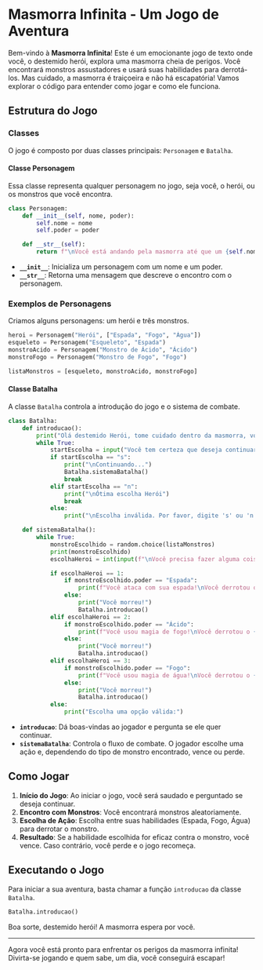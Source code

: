# Masmorra Infinita - Um Jogo de Aventura

Bem-vindo à **Masmorra Infinita**! Este é um emocionante jogo de texto onde você, o destemido herói, explora uma masmorra cheia de perigos. Você encontrará monstros assustadores e usará suas habilidades para derrotá-los. Mas cuidado, a masmorra é traiçoeira e não há escapatória! Vamos explorar o código para entender como jogar e como ele funciona.

## Estrutura do Jogo

### Classes

O jogo é composto por duas classes principais: `Personagem` e `Batalha`.

#### Classe Personagem

Essa classe representa qualquer personagem no jogo, seja você, o herói, ou os monstros que você encontra.

```python
class Personagem:
    def __init__(self, nome, poder):
        self.nome = nome
        self.poder = poder

    def __str__(self):
        return f"\nVocê está andando pela masmorra até que um {self.nome} aparece!"
```

- **`__init__`**: Inicializa um personagem com um nome e um poder.
- **`__str__`**: Retorna uma mensagem que descreve o encontro com o personagem.

### Exemplos de Personagens

Criamos alguns personagens: um herói e três monstros.

```python
heroi = Personagem("Herói", ["Espada", "Fogo", "Água"])
esqueleto = Personagem("Esqueleto", "Espada")
monstroAcido = Personagem("Monstro de Ácido", "Ácido")
monstroFogo = Personagem("Monstro de Fogo", "Fogo")

listaMonstros = [esqueleto, monstroAcido, monstroFogo]
```

#### Classe Batalha

A classe `Batalha` controla a introdução do jogo e o sistema de combate.

```python
class Batalha:
    def introducao():
        print("Olá destemido Herói, tome cuidado dentro da masmorra, você encontrará muitos perigos!\nAcredite, essa masmorra não tem fim, e quando você entra é impossível sair")
        while True:
            startEscolha = input("Você tem certeza que deseja continuar?\n's' para SIM e 'n' para NÃO: ").lower()
            if startEscolha == "s":
                print("\nContinuando...")
                Batalha.sistemaBatalha()
                break
            elif startEscolha == "n":
                print("\nÓtima escolha Herói")
                break
            else:
                print("\nEscolha inválida. Por favor, digite 's' ou 'n'.")

    def sistemaBatalha():
        while True:
            monstroEscolhido = random.choice(listaMonstros)
            print(monstroEscolhido)
            escolhaHeroi = int(input(f"\nVocê precisa fazer alguma coisa, o que você vai fazer?\n1 - {heroi.poder[0]}\n2 - {heroi.poder[1]}\n3 - {heroi.poder[2]}\n"))

            if escolhaHeroi == 1:
                if monstroEscolhido.poder == "Espada":
                    print(f"Você ataca com sua espada!\nVocê derrotou o {monstroEscolhido.nome}")
                else:
                    print("Você morreu!")
                    Batalha.introducao()
            elif escolhaHeroi == 2:
                if monstroEscolhido.poder == "Ácido":
                    print(f"Você usou magia de fogo!\nVocê derrotou o {monstroEscolhido.nome}")
                else:
                    print("Você morreu!")
                    Batalha.introducao()
            elif escolhaHeroi == 3:
                if monstroEscolhido.poder == "Fogo":
                    print(f"Você usou magia de água!\nVocê derrotou o {monstroEscolhido.nome}")
                else:
                    print("Você morreu!")
                    Batalha.introducao()
            else:
                print("Escolha uma opção válida:")
```

- **`introducao`**: Dá boas-vindas ao jogador e pergunta se ele quer continuar.
- **`sistemaBatalha`**: Controla o fluxo de combate. O jogador escolhe uma ação e, dependendo do tipo de monstro encontrado, vence ou perde.

## Como Jogar

1. **Início do Jogo**: Ao iniciar o jogo, você será saudado e perguntado se deseja continuar.
2. **Encontro com Monstros**: Você encontrará monstros aleatoriamente.
3. **Escolha de Ação**: Escolha entre suas habilidades (Espada, Fogo, Água) para derrotar o monstro.
4. **Resultado**: Se a habilidade escolhida for eficaz contra o monstro, você vence. Caso contrário, você perde e o jogo recomeça.

## Executando o Jogo

Para iniciar a sua aventura, basta chamar a função `introducao` da classe `Batalha`.

```python
Batalha.introducao()
```

Boa sorte, destemido herói! A masmorra espera por você.

---

Agora você está pronto para enfrentar os perigos da masmorra infinita! Divirta-se jogando e quem sabe, um dia, você conseguirá escapar!
